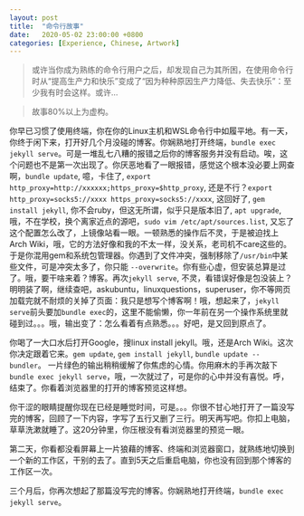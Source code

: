```yaml
---
layout:	post
title:	"命令行故事"
date:	2020-05-02 23:00:00 +0800
categories: [Experience, Chinese, Artwork]
---
```

> 或许当你成为熟练的命令行用户之后，却发现自己为其所困，在使用命令行时从“提高生产力和快乐”变成了“因为种种原因生产力降低、失去快乐”：至少我有时会这样。或许...

> 故事80%以上为虚构。

你早已习惯了使用终端，你在你的Linux主机和WSL命令行中如履平地。有一天，你终于闲下来，打开好几个月没碰的博客。你娴熟地打开终端，`bundle exec jekyll serve`。可是一堆乱七八糟的报错之后你的博客服务并没有启动。唉，这个问题也不是第一次出现了。你厌恶地看了一眼报错，感觉这个根本没必要上网查啊，`bundle update`, 噫，卡住了, `export http_proxy=http://xxxxxx;https_proxy=$http_proxy`, 还是不行？`export http_proxy=socks5://xxxx https_proxy=socks5://xxxx`, 这回好了, `gem install jekyll`, 你不会ruby，但这无所谓，似乎只是版本旧了, `apt upgrade`, 哦，不在学校，换个离家近点的源吧，`sudo vim /etc/apt/sources.list`, 又忘了这个配置怎么改了，上镜像站看一眼。一顿熟悉的操作后不灵，于是被迫找上Arch Wiki，哦，它的方法好像和我的不太一样，没关系，老司机不care这些的。于是你混用gem和系统包管理器。你遇到了文件冲突，强制移除了`/usr/bin`中某些文件，可是冲突太多了，你只能 `--overwrite`。你有些心虚，但安装总算是过了。哦，要干啥来着？博客。再次`jekyll serve`, 不灵，看错误好像是包没装上？明明装了啊，继续查吧，askubuntu，linuxquestions，superuser，你不等网页加载完就不耐烦的关掉了页面：我只是想写个博客啊！哦，想起来了，`jekyll serve`前头要加`bundle exec`的，这里不能偷懒，你一年前在另一个操作系统里就碰到过。。。哦，输出变了：怎么看着有点熟悉。。。好吧，是又回到原点了。

你喝了一大口水后打开Google，搜linux install jekyll。哦，还是Arch Wiki。这次你决定跟着它来。`gem update`, `gem install jekyll`, `bundle update --bundler`。 一片绿色的输出稍稍缓解了你焦虑的心情。你用麻木的手再次敲下`bundle exec jekyll serve`，哦，一次就过了，可是你的心中并没有喜悦。呼，结束了。你看着浏览器里的打开的博客预览这样想。

你干涩的眼睛提醒你现在已经是睡觉时间，可是。。。你很不甘心地打开了一篇没写完的博客，回顾了一下内容，字写了五行又删了三行。明天再写吧。你扣上电脑，草草洗漱就睡了。这20分钟里，你压根没有看浏览器里的预览一眼。

第二天，你看都没看屏幕上一片狼藉的博客、终端和浏览器窗口，就熟练地切换到一个新的工作区，干别的去了。直到5天之后重启电脑，你也没有回到那个博客的工作区一次。

三个月后，你再次想起了那篇没写完的博客。你娴熟地打开终端，`bundle exec jekyll serve`。

